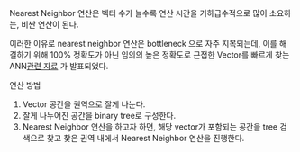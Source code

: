 Nearest Neighbor 연산은 벡터 수가 늘수록 연산 시간을 기하급수적으로 많이 소요하는, 비싼 연산이 된다. 

이러한 이유로 nearest neighbor 연산은 bottleneck 으로 자주 지목되는데, 이를 해결하기 위해 100% 정확도가 아닌 임의의 높은 정확도로 근접한 Vector를 빠르게 찾는 ANN[관련 자료](https://github.com/spotify/annoy)  가 발표되었다.

연산 방법
1. Vector 공간을 권역으로 잘게 나눈다.
2. 잘게 나누어진 공간을 binary tree로 구성한다.
3. Nearest Neighbor 연산을 하고자 하면, 해당 vector가 포함되는 공간을 tree 검색으로 찾고 찾은 권역 내에서 Nearest Neighbor 연산을 진행한다.